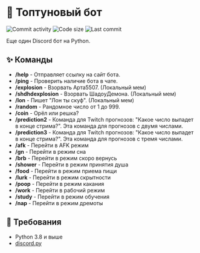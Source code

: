 # 🤖 Топтуновый бот
</p>
<p align="left">
    <a>
        <img alt="Commit activity" src="https://img.shields.io/github/commit-activity/m/art5507/toptunovyj-bot?style=flat-square">
    </a>
    <a>
        <img alt="Code size" src="https://img.shields.io/github/languages/code-size/art5507/toptunovyj-bot?style=flat-square">
    </a>
    <a>
        <img alt="Last commit" src="https://img.shields.io/github/last-commit/art5507/toptunovyj-bot?style=flat-square">
    </a>
</p>

Еще один Discord бот на Python.
## ✨ Команды
- **/help** - Отправляет ссылку на сайт бота.
- **/ping** - Проверить наличие бота в чате.
- **/explosion**  - Взорвать Арта5507. (Локальный мем)
- **/shdhdexplosion** - Взорвать ШадоуДемона. (Локальный мем)
- **/lon** - Пишет "Лон ты скуф". (Локальный мем)
- **/random** - Рандомное число от 1 до 999.
- **/coin** - Орёл или решка?
- **/prediction2** - Команда для Twitch прогнозов: "Какое число выпадет в конце стрима?". Эта команда для прогнозов с двумя числами.
- **/prediction3** - Команда для Twitch прогнозов: "Какое число выпадет в конце стрима?". Эта команда для прогнозов с тремя числами.
- **/afk** - Перейти в AFK режим
- **/gn** - Перейти в режим сна
- **/brb** - Перейти в режим скоро вернусь
- **/shower** - Перейти в режим принятия душа
- **/food** - Перейти в режим приема пищи
- **/lurk** - Перейти в режим скрытности
- **/poop** - Перейти в режим какания
- **/work** - Перейти в рабочий режим
- **/study** - Перейти в режим обучения
- **/nap** - Перейти в режим дремоты
## 📝 Требования
- Python 3.8 и выше
- [discord.py](https://pypi.org/project/discord.py/)
